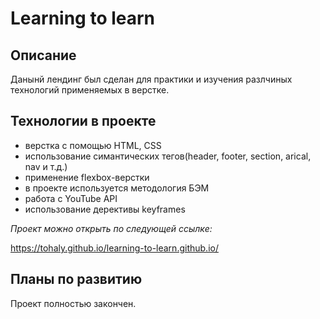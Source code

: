 # Learning to learn

## Описание
Данынй лендинг был сделан для практики и изучения разлчиных технологий применяемых в верстке.

## Технологии в проекте

- верстка с помощью HTML, CSS
- использование симантических тегов(header, footer, section, arical, nav и т.д.)
- применение flexbox-верстки
- в проекте используется методология БЭМ
- работа с YouTube API
- использование дерективы keyframes

*Проект можно открыть по следующей ссылке:*

https://tohaly.github.io/learning-to-learn.github.io/

## Планы по развитию

Проект полностью закончен.
